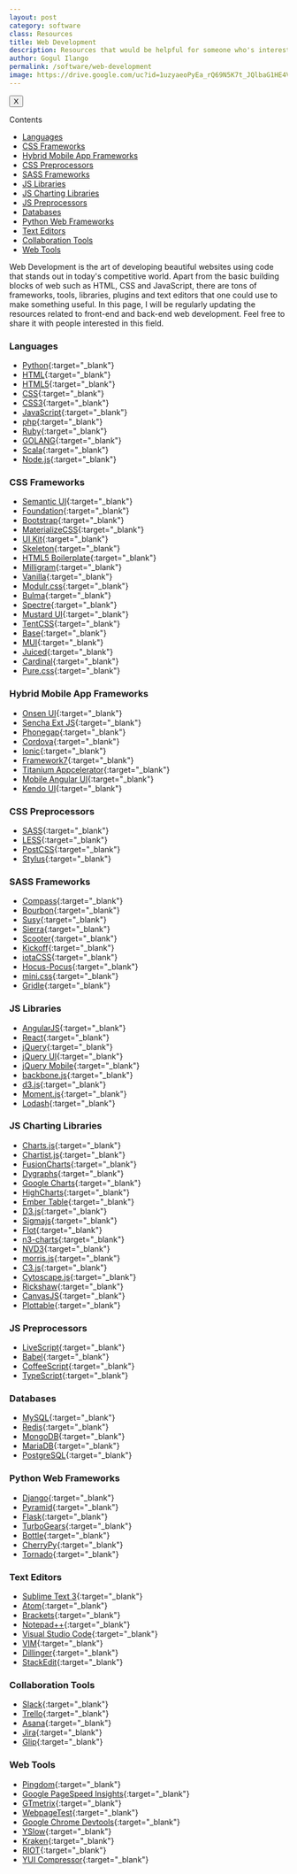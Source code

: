 ```yaml
---
layout: post
category: software
class: Resources
title: Web Development
description: Resources that would be helpful for someone who's interested in front-end and back-end web development. 
author: Gogul Ilango
permalink: /software/web-development
image: https://drive.google.com/uc?id=1uzyaeoPyEa_rQ69N5K7t_JQlbaG1HE4V
---
```


<div class="sidebar_tracker" id="sidebar_tracker">
  <button onclick="closeSidebar('sidebar_tracker_content')">X</button>
  <p onclick="showSidebar('sidebar_tracker_content')">Contents</p>
  <ul id="sidebar_tracker_content">
    <li><a class="sidebar_links" onclick="handleSideBarLinks(this.id)" id="link_1" href="#languages">Languages</a></li>
    <li><a class="sidebar_links" onclick="handleSideBarLinks(this.id)" id="link_2" href="#css-frameworks">CSS Frameworks</a></li>
    <li><a class="sidebar_links" onclick="handleSideBarLinks(this.id)" id="link_3" href="#hybrid-mobile-app-frameworks">Hybrid Mobile App Frameworks</a></li>
    <li><a class="sidebar_links" onclick="handleSideBarLinks(this.id)" id="link_4" href="#css-preprocessors">CSS Preprocessors</a></li>
    <li><a class="sidebar_links" onclick="handleSideBarLinks(this.id)" id="link_5" href="#sass-frameworks">SASS Frameworks</a></li>
    <li><a class="sidebar_links" onclick="handleSideBarLinks(this.id)" id="link_6" href="#js-libraries">JS Libraries</a></li>
    <li><a class="sidebar_links" onclick="handleSideBarLinks(this.id)" id="link_7" href="#js-charting-libraries">JS Charting Libraries</a></li>
    <li><a class="sidebar_links" onclick="handleSideBarLinks(this.id)" id="link_8" href="#js-preprocessors">JS Preprocessors</a></li>
    <li><a class="sidebar_links" onclick="handleSideBarLinks(this.id)" id="link_9" href="#databases">Databases</a></li>
    <li><a class="sidebar_links" onclick="handleSideBarLinks(this.id)" id="link_10" href="#python-web-frameworks">Python Web Frameworks</a></li>
    <li><a class="sidebar_links" onclick="handleSideBarLinks(this.id)" id="link_11" href="#text-editors">Text Editors</a></li>
    <li><a class="sidebar_links" onclick="handleSideBarLinks(this.id)" id="link_12" href="#collaboration-tools">Collaboration Tools</a></li>
    <li><a class="sidebar_links" onclick="handleSideBarLinks(this.id)" id="link_13" href="#web-tools">Web Tools</a></li>
  </ul>
</div>

Web Development is the art of developing beautiful websites using code that stands out in today's competitive world. Apart from the basic building blocks of web such as HTML, CSS and JavaScript, there are tons of frameworks, tools, libraries, plugins and text editors that one could use to make something useful. In this page, I will be regularly updating the resources related to front-end and back-end web development. Feel free to share it with people interested in this field.

### Languages
* [Python](https://www.python.org/){:target="_blank"}
* [HTML](https://www.w3schools.com/html/){:target="_blank"}
* [HTML5](https://www.w3schools.com/html/html5_intro.asp){:target="_blank"}
* [CSS](https://www.w3schools.com/css/){:target="_blank"}
* [CSS3](https://developer.mozilla.org/en-US/docs/Web/CSS/CSS3){:target="_blank"}
* [JavaScript](https://www.w3schools.com/js/){:target="_blank"}
* [php](http://php.net/){:target="_blank"}
* [Ruby](https://www.ruby-lang.org/en/){:target="_blank"}
* [GOLANG](https://golang.org/){:target="_blank"}
* [Scala](https://www.scala-lang.org/){:target="_blank"}
* [Node.js](https://nodejs.org/en/){:target="_blank"}

### CSS Frameworks
* [Semantic UI](https://semantic-ui.com/){:target="_blank"}
* [Foundation](https://foundation.zurb.com/){:target="_blank"}
* [Bootstrap](http://getbootstrap.com/){:target="_blank"}
* [MaterializeCSS](https://materializecss.com/){:target="_blank"}
* [UI Kit](https://getuikit.com/){:target="_blank"}
* [Skeleton](http://getskeleton.com/){:target="_blank"}
* [HTML5 Boilerplate](https://html5boilerplate.com/){:target="_blank"}
* [Milligram](https://milligram.io/){:target="_blank"}
* [Vanilla](https://docs.vanillaframework.io/en/){:target="_blank"}
* [Modulr.css](https://decorator.io/modulr/){:target="_blank"}
* [Bulma](https://bulma.io/){:target="_blank"}
* [Spectre](https://picturepan2.github.io/spectre/){:target="_blank"}
* [Mustard UI](https://mustard-ui.com/){:target="_blank"}
* [TentCSS](https://css.sitetent.com/){:target="_blank"}
* [Base](http://getbase.org/){:target="_blank"}
* [MUI](https://www.muicss.com/){:target="_blank"}
* [Juiced](http://juicedcss.com/){:target="_blank"}
* [Cardinal](http://cardinalcss.com/){:target="_blank"}
* [Pure.css](http://purecss.io/){:target="_blank"}

### Hybrid Mobile App Frameworks
* [Onsen UI](https://onsen.io/){:target="_blank"}
* [Sencha Ext JS](https://www.sencha.com/products/extjs/#overview){:target="_blank"}
* [Phonegap](https://phonegap.com/){:target="_blank"}
* [Cordova](https://cordova.apache.org/){:target="_blank"}
* [Ionic](https://ionicframework.com/){:target="_blank"}
* [Framework7](https://framework7.io/){:target="_blank"}
* [Titanium Appcelerator](http://www.appcelerator.com/){:target="_blank"}
* [Mobile Angular UI](http://mobileangularui.com/){:target="_blank"}
* [Kendo UI](http://www.telerik.com/kendo-ui){:target="_blank"}


### CSS Preprocessors
* [SASS](http://sass-lang.com/){:target="_blank"}
* [LESS](http://lesscss.org/){:target="_blank"}
* [PostCSS](https://postcss.org/){:target="_blank"}
* [Stylus](http://stylus-lang.com/){:target="_blank"}


### SASS Frameworks
* [Compass](http://compass-style.org/){:target="_blank"}
* [Bourbon](https://www.bourbon.io/){:target="_blank"}
* [Susy](http://oddbird.net/susy/){:target="_blank"}
* [Sierra](http://sierra-library.github.io/){:target="_blank"}
* [Scooter](https://github.com/dropbox/scooter){:target="_blank"}
* [Kickoff](http://trykickoff.com/){:target="_blank"}
* [iotaCSS](https://www.iotacss.com/){:target="_blank"}
* [Hocus-Pocus](https://bkzl.github.io/hocus-pocus/){:target="_blank"}
* [mini.css](https://minicss.org/){:target="_blank"}
* [Gridle](http://gridle.org/demo/demo.html){:target="_blank"}


### JS Libraries
* [AngularJS](https://angularjs.org/){:target="_blank"}
* [React](https://reactjs.org/){:target="_blank"}
* [jQuery](http://jquery.com/){:target="_blank"}
* [jQuery UI](http://jqueryui.com/){:target="_blank"}
* [jQuery Mobile](http://jquerymobile.com/){:target="_blank"}
* [backbone.js](http://backbonejs.org/){:target="_blank"}
* [d3.js](https://d3js.org/){:target="_blank"}
* [Moment.js](http://momentjs.com/){:target="_blank"}
* [Lodash](https://lodash.com/){:target="_blank"}


### JS Charting Libraries
* [Charts.js](http://www.chartjs.org/){:target="_blank"}
* [Chartist.js](http://gionkunz.github.io/chartist-js/){:target="_blank"}
* [FusionCharts](https://www.fusioncharts.com/){:target="_blank"}
* [Dygraphs](http://dygraphs.com/){:target="_blank"}
* [Google Charts](https://developers.google.com/chart/){:target="_blank"}
* [HighCharts](https://www.highcharts.com/){:target="_blank"}
* [Ember Table](http://opensource.addepar.com/ember-table/#/overview){:target="_blank"}
* [D3.js](https://d3js.org/){:target="_blank"}
* [Sigmajs](http://sigmajs.org/){:target="_blank"}
* [Flot](http://www.flotcharts.org/){:target="_blank"}
* [n3-charts](http://n3-charts.github.io/line-chart/#/home){:target="_blank"}
* [NVD3](http://nvd3.org/){:target="_blank"}
* [morris.js](http://morrisjs.github.io/morris.js/){:target="_blank"}
* [C3.js](http://c3js.org/){:target="_blank"}
* [Cytoscape.js](http://js.cytoscape.org/){:target="_blank"}
* [Rickshaw](https://shutterstock.github.io/rickshaw/){:target="_blank"}
* [CanvasJS](https://canvasjs.com/){:target="_blank"}
* [Plottable](http://plottablejs.org/){:target="_blank"}


### JS Preprocessors
* [LiveScript](http://livescript.net/){:target="_blank"}
* [Babel](https://babeljs.io/){:target="_blank"}
* [CoffeeScript](https://coffeescript.org/){:target="_blank"}
* [TypeScript](https://www.typescriptlang.org/){:target="_blank"}


### Databases
* [MySQL](https://www.mysql.com/){:target="_blank"}
* [Redis](https://redis.io/){:target="_blank"}
* [MongoDB](https://www.mongodb.org/){:target="_blank"}
* [MariaDB](https://mariadb.com/){:target="_blank"}
* [PostgreSQL](http://www.postgresql.org/){:target="_blank"}


### Python Web Frameworks
* [Django](https://www.djangoproject.com/){:target="_blank"}
* [Pyramid](https://trypyramid.com/){:target="_blank"}
* [Flask](http://flask.pocoo.org/){:target="_blank"}
* [TurboGears](http://www.turbogears.org/){:target="_blank"}
* [Bottle](http://bottlepy.org/docs/dev/index.html){:target="_blank"}
* [CherryPy](https://cherrypy.org/){:target="_blank"}
* [Tornado](http://www.tornadoweb.org/en/latest/){:target="_blank"}


### Text Editors
* [Sublime Text 3](https://www.sublimetext.com/3){:target="_blank"}
* [Atom](https://atom.io/){:target="_blank"}
* [Brackets](http://brackets.io/){:target="_blank"}
* [Notepad++](https://notepad-plus-plus.org/){:target="_blank"}
* [Visual Studio Code](https://code.visualstudio.com/){:target="_blank"}
* [VIM](https://www.vim.org/){:target="_blank"}
* [Dillinger](https://dillinger.io/){:target="_blank"}
* [StackEdit](https://stackedit.io/){:target="_blank"}


### Collaboration Tools
* [Slack](https://slack.com/){:target="_blank"}
* [Trello](https://trello.com/){:target="_blank"}
* [Asana](https://asana.com/){:target="_blank"}
* [Jira](https://www.atlassian.com/software/jira){:target="_blank"}
* [Glip](https://glip.com/){:target="_blank"}


### Web Tools 
* [Pingdom](https://tools.pingdom.com/){:target="_blank"}
* [Google PageSpeed Insights](https://developers.google.com/speed/pagespeed/insights/){:target="_blank"}
* [GTmetrix](https://gtmetrix.com/){:target="_blank"}
* [WebpageTest](http://www.webpagetest.org/){:target="_blank"}
* [Google Chrome Devtools](https://developers.google.com/web/tools/chrome-devtools/?hl=en){:target="_blank"}
* [YSlow](http://yslow.org/){:target="_blank"}
* [Kraken](https://kraken.io/){:target="_blank"}
* [RIOT](http://luci.criosweb.ro/riot/){:target="_blank"}
* [YUI Compressor](http://yui.github.io/yuicompressor/){:target="_blank"}